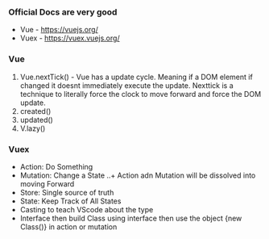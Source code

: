 ### Official Docs are very good
* Vue - https://vuejs.org/
* Vuex - https://vuex.vuejs.org/


### Vue
1. Vue.nextTick() - Vue has a update cycle. Meaning if a DOM element if changed it doesnt immediately execute the update. Nexttick is a technique to literally force the clock to move forward and force the DOM update. 
2. created()
3. updated()
4. V.lazy()


### Vuex
+ Action: Do Something
+ Mutation: Change a State
..+ Action adn Mutation will be dissolved into moving Forward
+ Store: Single source of truth
+ State: Keep Track of All States
+ Casting to teach VScode about the type
+ Interface then build Class using interface then use the object {new Class()}  in action or mutation
